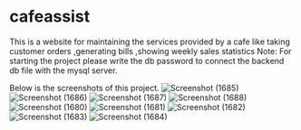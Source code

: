 # cafeassist
This is a website for maintaining the services provided by a cafe like taking customer orders ,generating bills ,showing weekly sales statistics 
Note: For starting the project please write the db password to connect the backend db file with the mysql server.

Below is the screenshots of this project.
![Screenshot (1685)](https://user-images.githubusercontent.com/81872235/177010952-b0be64a0-cdb5-427e-a29e-097e1491d4bb.png)
![Screenshot (1686)](https://user-images.githubusercontent.com/81872235/177010973-d8f2a991-4919-4fd6-9893-8ed4382c15a5.png)
![Screenshot (1687)](https://user-images.githubusercontent.com/81872235/177010990-4e2ba2a1-5c70-48c7-8f61-14dfb8cf6b73.png)
![Screenshot (1688)](https://user-images.githubusercontent.com/81872235/177011002-c8e0021d-e43a-4d40-9bc5-a8e1b6b548d9.png)
![Screenshot (1680)](https://user-images.githubusercontent.com/81872235/177011005-30565818-9df7-4337-82e6-68636456019a.png)
![Screenshot (1681)](https://user-images.githubusercontent.com/81872235/177011029-5d473e59-0993-4d42-b10f-b4e9f06fccd4.png)
![Screenshot (1682)](https://user-images.githubusercontent.com/81872235/177011036-d09fb562-7038-416d-aab5-fffc5078150c.png)
![Screenshot (1683)](https://user-images.githubusercontent.com/81872235/177011037-f9ef3db6-e11c-4109-aab9-0334a9b8e074.png)
![Screenshot (1684)](https://user-images.githubusercontent.com/81872235/177011039-0c7badb4-8b33-44b8-b8f2-a246358a9cd5.png)
